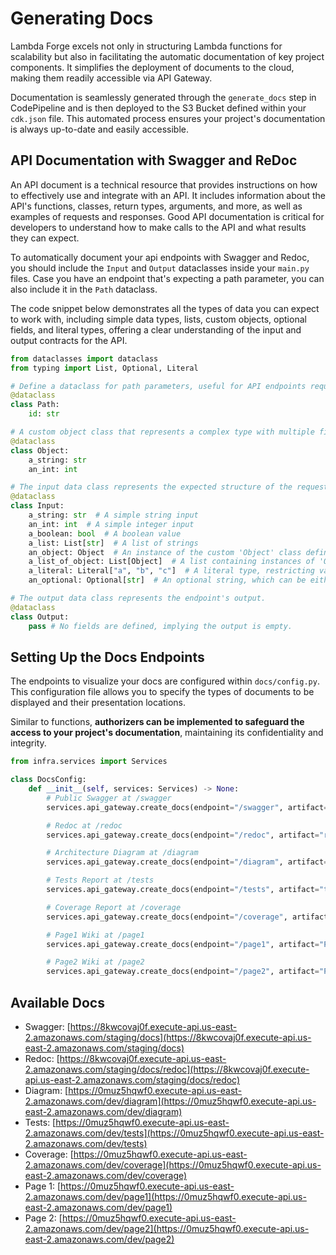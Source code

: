 # Generating Docs

Lambda Forge excels not only in structuring Lambda functions for scalability but also in facilitating the automatic documentation of key project components. It simplifies the deployment of documents to the cloud, making them readily accessible via API Gateway.

Documentation is seamlessly generated through the `generate_docs` step in CodePipeline and is then deployed to the S3 Bucket defined within your `cdk.json` file. This automated process ensures your project's documentation is always up-to-date and easily accessible.

## API Documentation with Swagger and ReDoc

An API document is a technical resource that provides instructions on how to effectively use and integrate with an API. It includes information about the API's functions, classes, return types, arguments, and more, as well as examples of requests and responses. Good API documentation is critical for developers to understand how to make calls to the API and what results they can expect.

To automatically document your api endpoints with Swagger and Redoc, you should include the `Input` and `Output` dataclasses inside your `main.py` files. Case you have an endpoint that's expecting a path parameter, you can also include it in the `Path` dataclass.

The code snippet below demonstrates all the types of data you can expect to work with, including simple data types, lists, custom objects, optional fields, and literal types, offering a clear understanding of the input and output contracts for the API.

```python
from dataclasses import dataclass
from typing import List, Optional, Literal

# Define a dataclass for path parameters, useful for API endpoints requiring parameters within the URL path.
@dataclass
class Path:
    id: str

# A custom object class that represents a complex type with multiple fields.
@dataclass
class Object:
    a_string: str
    an_int: int

# The input data class represents the expected structure of the request payload.
@dataclass
class Input:
    a_string: str  # A simple string input
    an_int: int  # A simple integer input
    a_boolean: bool  # A boolean value
    a_list: List[str]  # A list of strings
    an_object: Object  # An instance of the custom 'Object' class defined above
    a_list_of_object: List[Object]  # A list containing instances of 'Object'
    a_literal: Literal["a", "b", "c"]  # A literal type, restricting values to 'a', 'b', or 'c'
    an_optional: Optional[str]  # An optional string, which can be either a string or None

# The output data class represents the endpoint's output.
@dataclass
class Output:
    pass # No fields are defined, implying the output is empty.
```

## Setting Up the Docs Endpoints

The endpoints to visualize your docs are configured within `docs/config.py`. This configuration file allows you to specify the types of documents to be displayed and their presentation locations.

Similar to functions, **authorizers can be implemented to safeguard the access to your project's documentation**, maintaining its confidentiality and integrity.

```python title="docs/config.py"
from infra.services import Services

class DocsConfig:
    def __init__(self, services: Services) -> None:
        # Public Swagger at /swagger
        services.api_gateway.create_docs(endpoint="/swagger", artifact="swagger", public=True)

        # Redoc at /redoc
        services.api_gateway.create_docs(endpoint="/redoc", artifact="redoc", public=True)

        # Architecture Diagram at /diagram
        services.api_gateway.create_docs(endpoint="/diagram", artifact="diagram", public=True)

        # Tests Report at /tests
        services.api_gateway.create_docs(endpoint="/tests", artifact="tests", public=True)

        # Coverage Report at /coverage
        services.api_gateway.create_docs(endpoint="/coverage", artifact="coverage", public=True)

        # Page1 Wiki at /page1
        services.api_gateway.create_docs(endpoint="/page1", artifact="Page1", public=True) # Use the Wiki's title as artifact

        # Page2 Wiki at /page2
        services.api_gateway.create_docs(endpoint="/page2", artifact="Page2", public=True) # Use the Wiki's title as artifact
```

## Available Docs

- Swagger: [https://8kwcovaj0f.execute-api.us-east-2.amazonaws.com/staging/docs](https://8kwcovaj0f.execute-api.us-east-2.amazonaws.com/staging/docs)
- Redoc: [https://8kwcovaj0f.execute-api.us-east-2.amazonaws.com/staging/docs/redoc](https://8kwcovaj0f.execute-api.us-east-2.amazonaws.com/staging/docs/redoc)
- Diagram: [https://0muz5hqwf0.execute-api.us-east-2.amazonaws.com/dev/diagram](https://0muz5hqwf0.execute-api.us-east-2.amazonaws.com/dev/diagram)
- Tests: [https://0muz5hqwf0.execute-api.us-east-2.amazonaws.com/dev/tests](https://0muz5hqwf0.execute-api.us-east-2.amazonaws.com/dev/tests)
- Coverage: [https://0muz5hqwf0.execute-api.us-east-2.amazonaws.com/dev/coverage](https://0muz5hqwf0.execute-api.us-east-2.amazonaws.com/dev/coverage)
- Page 1: [https://0muz5hqwf0.execute-api.us-east-2.amazonaws.com/dev/page1](https://0muz5hqwf0.execute-api.us-east-2.amazonaws.com/dev/page1)
- Page 2: [https://0muz5hqwf0.execute-api.us-east-2.amazonaws.com/dev/page2](https://0muz5hqwf0.execute-api.us-east-2.amazonaws.com/dev/page2)
